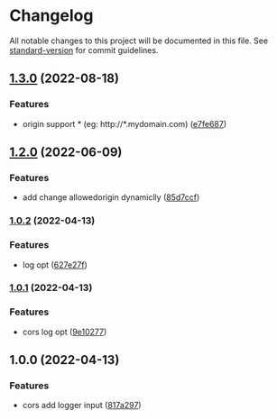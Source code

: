 # Changelog

All notable changes to this project will be documented in this file. See [standard-version](https://github.com/conventional-changelog/standard-version) for commit guidelines.

## [1.3.0](https://github.com/huangjun0124/fasthttpcors/compare/v1.2.0...v1.3.0) (2022-08-18)


### Features

* origin support * (eg: http://*.mydomain.com) ([e7fe687](https://github.com/huangjun0124/fasthttpcors/commit/e7fe6871389c881d8a12bca459947b8e6fe8e738))

## [1.2.0](https://github.com/huangjun0124/fasthttpcors/compare/v1.0.2...v1.2.0) (2022-06-09)


### Features

* add change allowedorigin dynamiclly ([85d7ccf](https://github.com/huangjun0124/fasthttpcors/commit/85d7ccf94f4c65041f7a94bb2e67fed3c1c54337))

### [1.0.2](https://github.com/huangjun0124/fasthttpcors/compare/v1.0.1...v1.0.2) (2022-04-13)


### Features

* log opt ([627e27f](https://github.com/huangjun0124/fasthttpcors/commit/627e27f52fc6a90afacfd7552d214b2005cd620e))

### [1.0.1](https://github.com/huangjun0124/fasthttpcors/compare/v1.0.0...v1.0.1) (2022-04-13)


### Features

* cors log opt ([9e10277](https://github.com/huangjun0124/fasthttpcors/commit/9e10277ee8ea00445e9e2b829fd9db827836966d))

## 1.0.0 (2022-04-13)


### Features

* cors add logger input ([817a297](https://github.com/huangjun0124/fasthttpcors/commit/817a297ef5aec455e0ab5a2bd0ebc92601b13fa5))
